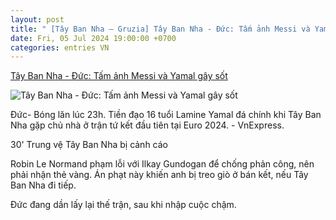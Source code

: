 ```yaml
---
layout: post
title: " [Tây Ban Nha – Gruzia] Tây Ban Nha - Đức: Tấm ảnh Messi và Yamal gây sốt"
date: Fri, 05 Jul 2024 19:00:00 +0700
categories: entries VN
---
```

[Tây Ban Nha - Đức: Tấm ảnh Messi và Yamal gây sốt](https://vnexpress.net/truc-tiep-tran-tay-ban-nha-vs-duc-o-tu-ket-euro-2024-4766667.html)

![Tây Ban Nha - Đức: Tấm ảnh Messi và Yamal gây sốt](https://vcdn1-thethao.vnecdn.net/2024/07/05/cucurella-1720196520-172019652-3730-3664-1720196585.jpg?w=1200&h=0&q=100&dpr=1&fit=crop&s=D7EeGq8EZbfoYbbC6i5OCA)

Đức- Bóng lăn lúc 23h. Tiền đạo 16 tuổi Lamine Yamal đá chính khi Tây Ban Nha gặp chủ nhà ở trận tứ kết đầu tiên tại Euro 2024. - VnExpress.

30' Trung vệ Tây Ban Nha bị cảnh cáo

Robin Le Normand phạm lỗi với Ilkay Gundogan để chống phản công, nên phải nhận thẻ vàng. Án phạt này khiến anh bị treo giò ở bán kết, nếu Tây Ban Nha đi tiếp.

Đức đang dần lấy lại thế trận, sau khi nhập cuộc chậm.

